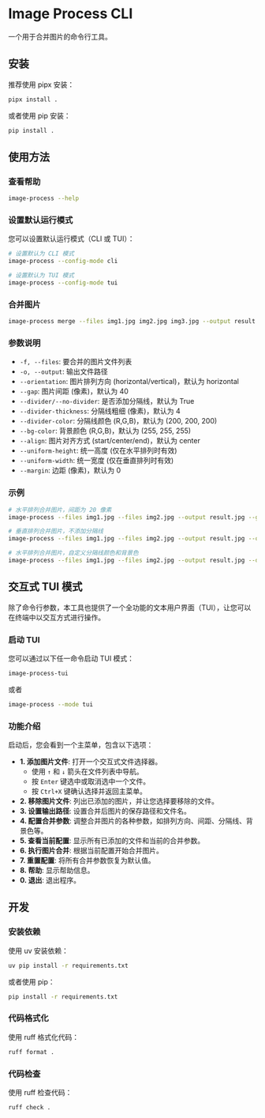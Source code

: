 # Image Process CLI

一个用于合并图片的命令行工具。

## 安装

推荐使用 pipx 安装：

```bash
pipx install .
```

或者使用 pip 安装：

```bash
pip install .
```

## 使用方法

### 查看帮助

```bash
image-process --help
```

### 设置默认运行模式

您可以设置默认运行模式（CLI 或 TUI）：

```bash
# 设置默认为 CLI 模式
image-process --config-mode cli

# 设置默认为 TUI 模式
image-process --config-mode tui
```

### 合并图片

```bash
image-process merge --files img1.jpg img2.jpg img3.jpg --output result.jpg
```

### 参数说明

- `-f, --files`: 要合并的图片文件列表
- `-o, --output`: 输出文件路径
- `--orientation`: 图片排列方向 (horizontal/vertical)，默认为 horizontal
- `--gap`: 图片间距 (像素)，默认为 40
- `--divider/--no-divider`: 是否添加分隔线，默认为 True
- `--divider-thickness`: 分隔线粗细 (像素)，默认为 4
- `--divider-color`: 分隔线颜色 (R,G,B)，默认为 (200, 200, 200)
- `--bg-color`: 背景颜色 (R,G,B)，默认为 (255, 255, 255)
- `--align`: 图片对齐方式 (start/center/end)，默认为 center
- `--uniform-height`: 统一高度 (仅在水平排列时有效)
- `--uniform-width`: 统一宽度 (仅在垂直排列时有效)
- `--margin`: 边距 (像素)，默认为 0

### 示例

```bash
# 水平排列合并图片，间距为 20 像素
image-process --files img1.jpg --files img2.jpg --output result.jpg --gap 20

# 垂直排列合并图片，不添加分隔线
image-process --files img1.jpg --files img2.jpg --output result.jpg --orientation vertical --no-divider

# 水平排列合并图片，自定义分隔线颜色和背景色
image-process --files img1.jpg --files img2.jpg --output result.jpg --divider-color 0 0 0 --bg-color 255 255 255
```

## 交互式 TUI 模式

除了命令行参数，本工具也提供了一个全功能的文本用户界面（TUI），让您可以在终端中以交互方式进行操作。

### 启动 TUI

您可以通过以下任一命令启动 TUI 模式：

```bash
image-process-tui
```

或者

```bash
image-process --mode tui
```

### 功能介绍

启动后，您会看到一个主菜单，包含以下选项：

- **1. 添加图片文件**: 打开一个交互式文件选择器。
  - 使用 `↑` 和 `↓` 箭头在文件列表中导航。
  - 按 `Enter` 键选中或取消选中一个文件。
  - 按 `Ctrl+X` 键确认选择并返回主菜单。
- **2. 移除图片文件**: 列出已添加的图片，并让您选择要移除的文件。
- **3. 设置输出路径**: 设置合并后图片的保存路径和文件名。
- **4. 配置合并参数**: 调整合并图片的各种参数，如排列方向、间距、分隔线、背景色等。
- **5. 查看当前配置**: 显示所有已添加的文件和当前的合并参数。
- **6. 执行图片合并**: 根据当前配置开始合并图片。
- **7. 重置配置**: 将所有合并参数恢复为默认值。
- **8. 帮助**: 显示帮助信息。
- **0. 退出**: 退出程序。

## 开发

### 安装依赖

使用 uv 安装依赖：

```bash
uv pip install -r requirements.txt
```

或者使用 pip：

```bash
pip install -r requirements.txt
```

### 代码格式化

使用 ruff 格式化代码：

```bash
ruff format .
```

### 代码检查

使用 ruff 检查代码：

```bash
ruff check .
```
